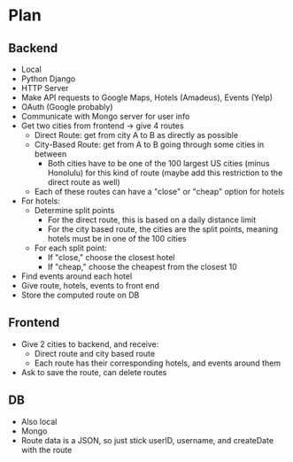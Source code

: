 # Plan

## Backend
- Local
- Python Django
- HTTP Server
- Make API requests to Google Maps, Hotels (Amadeus), Events (Yelp)
- OAuth (Google probably)
- Communicate with Mongo server for user info
- Get two cities from frontend &rarr; give 4 routes
    - Direct Route: get from city A to B as directly as possible
    - City-Based Route: get from A to B going through some cities in between
        - Both cities have to be one of the 100 largest US cities (minus Honolulu) for this kind of route (maybe add this restriction to the direct route as well)
    - Each of these routes can have a "close" or "cheap" option for hotels
- For hotels:
    - Determine split points 
        - For the direct route, this is based on a daily distance limit
        - For the city based route, the cities are the split points, meaning hotels must be in one of the 100 cities
    - For each split point:
        - If "close," choose the closest hotel
        - If "cheap," choose the cheapest from the closest 10
- Find events around each hotel
- Give route, hotels, events to front end
- Store the computed route on DB

## Frontend
- Give 2 cities to backend, and receive:
    - Direct route and city based route
    - Each route has their corresponding hotels, and events around them
- Ask to save the route, can delete routes

## DB
- Also local
- Mongo
- Route data is a JSON, so just stick userID, username, and createDate with the route
